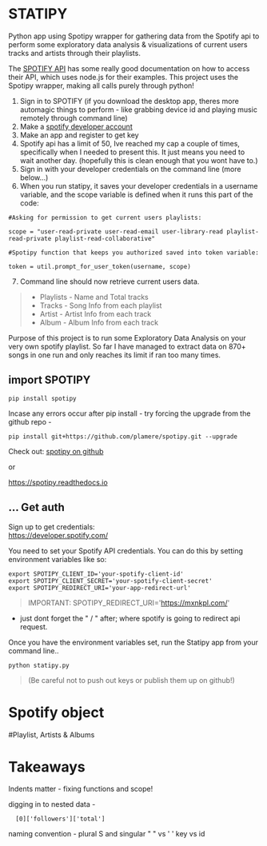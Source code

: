 # STATIPY
Python app using Spotipy wrapper for gathering data from the Spotify api to perform some exploratory data analysis &amp; visualizations of current users tracks and artists through their playlists.

The [SPOTIFY API](https://developer.spotify.com/documentation/web-api/) has some really good documentation on how to access their API, which uses node.js for their examples. This project uses the Spotipy wrapper, making all calls purely through python!

1. Sign in to SPOTIFY (if you download the desktop app, theres more automagic things to perform - like grabbing device id and playing music remotely through command line)
2. Make a [spotify developer account](https://developer.spotify.com/)
3. Make an app and register to get key
4. Spotify api has a limit of 50, Ive reached my cap a couple of times, specifically when I needed to present this. It just means you need to wait another day. (hopefully this is clean enough that you wont have to.)
5. Sign in with your developer credentials on the command line (more below...)
6. When you run statipy, it saves your developer credentials in a username variable, and the scope variable is defined when it runs this part of the code:

```
#Asking for permission to get current users playlists:

scope = "user-read-private user-read-email user-library-read playlist-read-private playlist-read-collaborative"
```

```
#Spotipy function that keeps you authorized saved into token variable:

token = util.prompt_for_user_token(username, scope)
```


7. Command line should now retrieve current users data.
> * Playlists - Name and Total tracks
> * Tracks - Song Info from each playlist
> * Artist - Artist Info from each track
> * Album - Album Info from each track




Purpose of this project is to run some Exploratory Data Analysis on your very own spotify playlist. So far I have managed to extract data on 870+ songs in one run and only reaches its limit if ran too many times.



## import SPOTIPY

```
pip install spotipy

```

Incase any errors occur after pip install - try forcing the upgrade from the github repo -

```
pip install git+https://github.com/plamere/spotipy.git --upgrade
```

Check out:
[spotipy on github](https://github.com/plamere/spotipy)

or

https://spotipy.readthedocs.io


## ... Get auth

Sign up to get credentials:
<br>
https://developer.spotify.com/

You need to set your Spotify API credentials. You can do this by
setting environment variables like so:
<br>

```
export SPOTIPY_CLIENT_ID='your-spotify-client-id'
export SPOTIPY_CLIENT_SECRET='your-spotify-client-secret'
export SPOTIPY_REDIRECT_URI='your-app-redirect-url'
```

> IMPORTANT: SPOTIPY_REDIRECT_URI='https://mxnkpl.com/'
  - just dont forget the " / " after; where spotify is going to redirect api request.

Once you have the environment variables set, run the Statipy app from your command line..

```
python statipy.py
```

> (Be careful not to push out keys or publish them up on github!)

# Spotify object

#Playlist, Artists & Albums


# Takeaways

Indents matter -
  fixing functions and scope!

digging in to nested data -

```
  [0]['followers']['total']
```

naming convention -
  plural S and singular
  " " vs ' '
  key vs id
